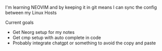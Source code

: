 I'm learning NEOVIM and by keeping it in git means I can sync the config between my Linux Hosts

Current goals

- Get Neorg setup for my notes
- Get cmp setup with auto complete in code
- Probably integrate chatgpt or something to avoid the copy and paste
